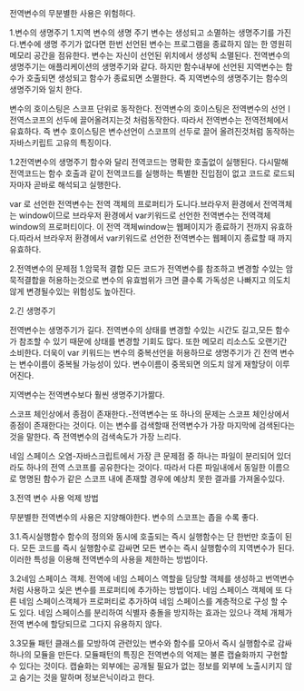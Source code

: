 전역변수의 무분별한 사용은 위험하다.

1.변수의 생명주기
1.지역 변수의 생명 주기
변수는 생성되고 소멸하는 생명주기를 가진다.변수에 생명 주기가 없다면 한번 선언된 변수는 프로그램을 종료하지 않는 한 영원히 메모리 공간을 점유한다.
변수는 자신이 선언된 위치에서 생성됙 소멸된다. 전역변수의생명주기는 애플리케이션의 생명주기와 같다. 하지만 함수내부에 선언된 지역변수는 함수가 호출되면 생성되고 함수가 종료되면 소멸한다.
즉 지역변수의 생명주기는 함수의 생명주기와 일치 한다.

변수의 호이스팅은 스코프 단위로 동작한다.
전역변수의 호이스팅은 전역변수의 선언ㅣ 전역스코프의 선두에 끌어올려지는것 처럼동작한다. 따라서 전역변수는 전역전체에서 유효하다. 즉 변수 호이스팅은 변수선언이 스코프의 선두로 끌어 올려진것처럼 동작하는 자바스키립트 고유의 특징이다.

1.2전역변수의 생명주기
함수와 달리 전역코드는 명확한 호출없이 실행된다. 다시말해 전역코드는 함수 호출과 같이 전역코드를 실행하는 특별한 진입점이 없고 코드로 로드되자마자 곧바로 해석되고 실행한다.

var 로 선언한 전역변수는 전역 객체의 프로퍼티가 도니다.브라우저 환경에서 전역객체는 window이므로 브라우저 환경에서 var키워드로 선언한 전역변수는 전역객체window의 프로퍼티이다. 이 전역 객체window는 웹페이지가 종료하기 전까지 유효하다.따라서 브라우저 환경에서 var키워드로 선언한 전역변수는 웹페이지 종료할 때 까지 유효하다.

2.전역변수의 문제점
1.암묵적 결합
모든 코드가 전역변수를 참조하고 변경할 수있는 암묵적결합을 허용하는것으로 변수의 유효범위가 크면 클수록 가독성은 나빠지고 의도치 않게 변경될수있는 위험성도 높아진다.

2.긴 생명주기

전역변수는 생명주기가 길다. 전역변수의 상태를 변경할 수있는 시간도 길고,모든 함수가 참조할 수 있기 때문에 상태를 변경할 기회도 많다. 또한 메모리 리소스도 오랜기간 소비한다.
더욱이 var 키워드는 변수의 중복선언을 허용하므로 생명주기가 긴 전역 변수는 변수이름이 중복될 가능성이 있다. 변수이름이 중목되면 의도치 않게 재할당이 이루어진다.

지역변수는 전역변수보다 훨씬 생명주기가짦다.

스코프 체인상에서 종점이 존재한다.-전역변수는 또 하나의 문제는 스코프 체인상에서 종점이 존재한다는 것이다. 이는 변수를 검색할때 전역변수가 가장 마지막에 검색된다는 것을 말한다. 즉 전역변수의 검색속도가 가장 느리다. 

네임 스페이스 오염-자바스크립트에서 가장 큰 문제점 중 하나는 파일이 분리되어  있더라도 하나의 전역 스코프를  공유한다는 것이다. 따라서 다른 파일내에서 동일한 이름으로 명명된 함수가 같은 스코프 내에 존재할 경우에 예상치 못한 결과를 가져올수있다.

3.전역 변수 사용 억제 방법

무분별한 전역변수의 사용은 지양해야한다. 변수의 스코프는 좁을 수록 좋다.

3.1.즉시실행함수
함수의 정의와 동시에 호출되는 즉시 실행함수는 단 한번만 호출이 된다. 모든 코드를 즉시 실행함수로 감싸면 모든 변수는 즉시 실행함수의 지역변수가 된다. 이러한 특성을 이용해  전역변수의 사용을 제한하는 방법이다.

3.2네임 스페이스 객체.
전역에 네임 스페이스 역할을 담당할 객체를 생성하고 번역변수처럼 사용하고 싳은 변수를 프로퍼티에 추가하는 방법이다.
네임 스페이스 객체에 또 다른 네임 스페이스객체가 프로퍼티로 추가하여 네임 스페이스를 계층적으로 구성 할 수 도 있다.  네임 스페이스를 분리하여 식별자 충돌을 방지하는 효과는 있으나 객체 개체가 전역 변수에 할당되므로 그다지 유용하지 않다.

3.3모듈 패턴
클래스를 모방하여 관련있는 변수와 함수를 모아서 즉시 실행함수로 감싸 하나의 모듈을 만든다. 모듈패턴의 특징은 전역변수의 억제는 불론 캡슐화까지 구현할 수 있다는 것이다.
캡슐화는 외부에는 공개될 필요가 없는 정보를 외부에 노출시키지 않고 숨기는 것을 말하며 정보은닉이라고 한다. 

